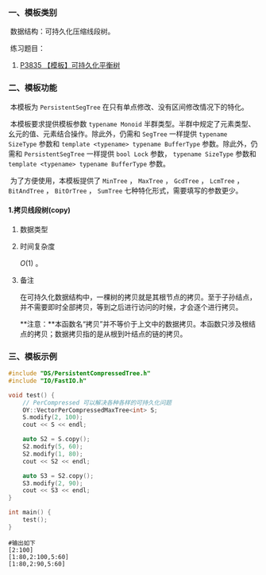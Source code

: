 ### 一、模板类别

​	数据结构：可持久化压缩线段树。

​	练习题目：

1. [P3835 【模板】可持久化平衡树](https://www.luogu.com.cn/problem/P3835)

### 二、模板功能


​		本模板为 `PersistentSegTree` 在只有单点修改、没有区间修改情况下的特化。

​		本模板要求提供模板参数 `typename Monoid` 半群类型。半群中规定了元素类型、幺元的值、元素结合操作。除此外，仍需和 `SegTree` 一样提供 `typename SizeType` 参数和 `template <typename> typename BufferType` 参数。除此外，仍需和 `PersistentSegTree` 一样提供 `bool Lock` 参数， `typename SizeType` 参数和 `template <typename> typename BufferType` 参数。

​		为了方便使用，本模板提供了 `MinTree` ， `MaxTree` ， `GcdTree` ， `LcmTree` ， `BitAndTree` ， `BitOrTree` ， `SumTree` 七种特化形式，需要填写的参数更少。

#### 1.拷贝线段树(copy)

1. 数据类型

2. 时间复杂度

    $O(1)$ 。

3. 备注

   在可持久化数据结构中，一棵树的拷贝就是其根节点的拷贝。至于子孙结点，并不需要即时全部拷贝，等到之后进行访问的时候，才会逐个进行拷贝。

   **注意：**本函数名“拷贝”并不等价于上文中的数据拷贝。本函数只涉及根结点的拷贝；数据拷贝指的是从根到叶结点的链的拷贝。
   

### 三、模板示例

```c++
#include "DS/PersistentCompressedTree.h"
#include "IO/FastIO.h"

void test() {
    // PerCompressed 可以解决各种各样的可持久化问题
    OY::VectorPerCompressedMaxTree<int> S;
    S.modify(2, 100);
    cout << S << endl;

    auto S2 = S.copy();
    S2.modify(5, 60);
    S2.modify(1, 80);
    cout << S2 << endl;

    auto S3 = S2.copy();
    S3.modify(2, 90);
    cout << S3 << endl;
}

int main() {
    test();
}
```

```
#输出如下
[2:100]
[1:80,2:100,5:60]
[1:80,2:90,5:60]

```

